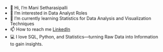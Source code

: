 - 👋 Hi, I’m Mani Setharasipalli
- 👀 I’m interested in Data Analyst Roles
- 🌱 I’m currently learning Statistics for Data Analysis and Visualization Techniques
- 📫 How to reach me [LinkedIn](https://www.linkedin.com/in/manisetharasipalli)
- 💻 I love SQL, Python, and Statistics—turning Raw Data into Information to gain insights. 

